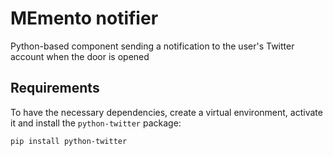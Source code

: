 # MEmento notifier
Python-based component sending a notification to the user's Twitter account when the door is opened

## Requirements
To have the necessary dependencies, create a virtual environment, activate it and install the `python-twitter` package: 
```
pip install python-twitter
```